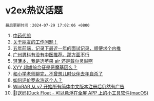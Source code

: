 # v2ex热议话题

`最后更新时间：2024-07-29 17:02:06 +0800`

1. [中药代煎](https://www.v2ex.com/t/1060787)
1. [关于朋友的工作问题！](https://www.v2ex.com/t/1060755)
1. [五年前端，记录下最近一年的面试记录，顺便求个内推](https://www.v2ex.com/t/1060838)
1. [广州男科有没有中医推荐。那方面不行](https://www.v2ex.com/t/1060692)
1. [轻薄本，我是选苹果 air 还是戴尔灵越啊](https://www.v2ex.com/t/1060709)
1. [XYY 超雄综合征是恶魔基因么？](https://www.v2ex.com/t/1060803)
1. [和小学老师聊完，不曾想儿时伙伴去年自杀了](https://www.v2ex.com/t/1060776)
1. [如何评价罗永浩这个人？](https://www.v2ex.com/t/1060876)
1. [WinRAR 从 v7 开始所有简体中文版本注册后仍然有广告](https://www.v2ex.com/t/1060747)
1. [🎁[送码]Duck Float - 可以悬浮在全屏 APP 上的小工具软件(macOS)](https://www.v2ex.com/t/1060783)

